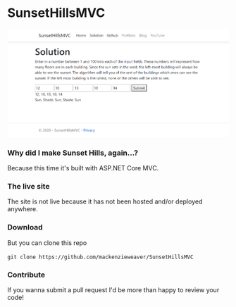 # SunsetHillsMVC
 
![Solution Page](https://github.com/mackenzieweaver/SunsetHillsMVC/blob/main/SunsetHillsMVC/sunsethillsmvc.png)

### Why did I make Sunset Hills, again...?

Because this time it's built with ASP.NET Core MVC.

### The live site

The site is not live because it has not been hosted and/or deployed anywhere.

### Download

But you can clone this repo

`git clone https://github.com/mackenzieweaver/SunsetHillsMVC`

### Contribute

If you wanna submit a pull request I'd be more than happy to review your code!
